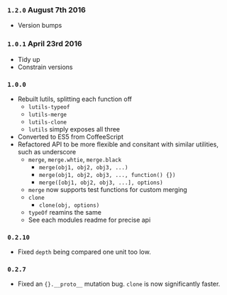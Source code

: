 ### `1.2.0` August 7th 2016
- Version bumps

### `1.0.1` April 23rd 2016
- Tidy up
- Constrain versions

### `1.0.0`
- Rebuilt lutils, splitting each function off
	- `lutils-typeof`
	- `lutils-merge`
	- `lutils-clone`
	- `lutils` simply exposes all three
- Converted to ES5 from CoffeeScript
- Refactored API to be more flexible and consitant with similar utilities, such as underscore
	- `merge`, `merge.whtie`, `merge.black`
		- `merge(obj1, obj2, obj3, ...)`
		- `merge(obj1, obj2, obj3, ..., function() {})`
		- `merge([obj1, obj2, obj3, ...], options)`
	- `merge` now supports test functions for custom merging
	- `clone`
		- `clone(obj, options)`
	- `typeOf` reamins the same
	- See each modules readme for precise api

### `0.2.10`
- Fixed `depth` being compared one unit too low.

### `0.2.7`
- Fixed an `{}.__proto__` mutation bug. `clone` is now significantly faster.
